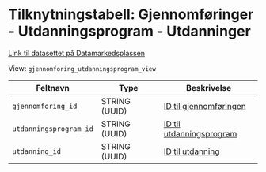 # Tilknytningstabell: Gjennomføringer - Utdanningsprogram - Utdanninger

[Link til datasettet på Datamarkedsplassen](https://data.ansatt.nav.no/dataproduct/48c6dab9-d236-4088-bb48-0a59007148c9/Arbeidsmarkedstiltak%20%28Valp%29/673cf5d1-c6be-4559-8a92-41dc23ee2ab7)

View: `gjennomforing_utdanningsprogram_view`

| Feltnavn               | Type          | Beskrivelse                                           |
|------------------------|---------------|-------------------------------------------------------|
| `gjennomforing_id`     | STRING (UUID) | [ID til gjennomføringen](gjennomforing_view.md)       |
| `utdanningsprogram_id` | STRING (UUID) | [ID til utdanningsprogram](utdanningsprogram_view.md) |
| `utdanning_id`         | STRING (UUID) | [ID til utdanning](utdanning_view.md)                 |
